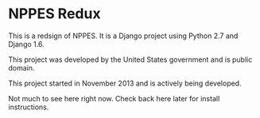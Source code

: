 NPPES Redux
===========

This is a redsign of NPPES. It is a Django project using Python 2.7 and Django 1.6.

This project was developed by the United States government and is public domain.

This project started in November 2013 and is actively being developed.

Not much to see here right now. Check back here later for install instructions.

